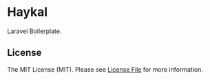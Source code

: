 # Haykal

Laravel Boilerplate.

## License

The MIT License (MIT). Please see [License File](LICENSE.md) for more information.
